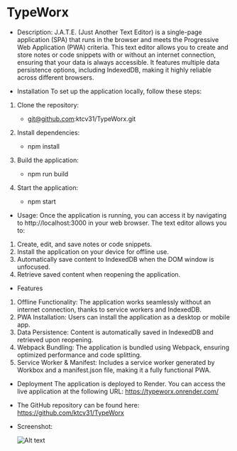 # TypeWorx

- Description:
J.A.T.E. (Just Another Text Editor) is a single-page application (SPA) that runs in the browser and meets the Progressive Web Application (PWA) criteria. This text editor allows you to create and store notes or code snippets with or without an internet connection, ensuring that your data is always accessible. It features multiple data persistence options, including IndexedDB, making it highly reliable across different browsers.


- Installation
To set up the application locally, follow these steps:


1. Clone the repository:
    - git@github.com:ktcv31/TypeWorx.git


2. Install dependencies:
    - npm install

3. Build the application:
    - npm run build

4. Start the application:
    - npm start



- Usage:
Once the application is running, you can access it by navigating to http://localhost:3000 in your web browser. The text editor allows you to:

1. Create, edit, and save notes or code snippets.
2. Install the application on your device for offline use.
3. Automatically save content to IndexedDB when the DOM window is unfocused.
4. Retrieve saved content when reopening the application.


- Features
1. Offline Functionality: The application works seamlessly without an internet connection, thanks to service workers and IndexedDB.
2. PWA Installation: Users can install the application as a desktop or mobile app.
3. Data Persistence: Content is automatically saved in IndexedDB and retrieved upon reopening.
4. Webpack Bundling: The application is bundled using Webpack, ensuring optimized performance and code splitting.
5. Service Worker & Manifest: Includes a service worker generated by Workbox and a manifest.json file, making it a fully functional PWA.

- Deployment
The application is deployed to Render. You can access the live application at the following URL:
    https://typeworx.onrender.com/

- The GitHub repository can be found here:
    https://github.com/ktcv31/TypeWorx



- Screenshot:

    ![Alt text](./Screenshot%202024-09-03%20at%2010.08.17%20PM.png)



